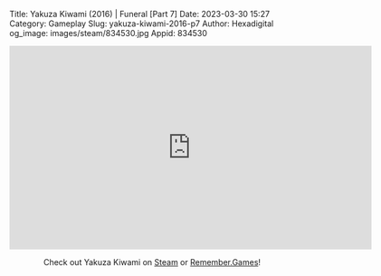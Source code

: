 Title: Yakuza Kiwami (2016) | Funeral [Part 7]
Date: 2023-03-30 15:27
Category: Gameplay
Slug: yakuza-kiwami-2016-p7
Author: Hexadigital
og_image: images/steam/834530.jpg
Appid: 834530

<center><iframe src="https://www.youtube.com/embed/GdUP81F4CV0?feature=oembed" allow="accelerometer; autoplay; encrypted-media; gyroscope; picture-in-picture" width="640" height="360" frameborder="0"></iframe>

Check out Yakuza Kiwami on [Steam](https://store.steampowered.com/app/834530/?curator_clanid=34633900) or [Remember.Games](https://remember.games/game/342/)!</center>